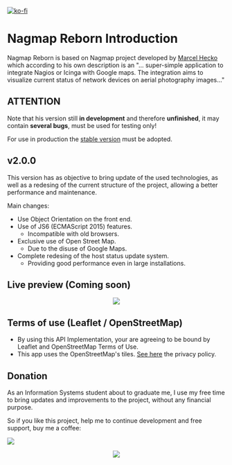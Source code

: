 [![ko-fi](https://www.ko-fi.com/img/githubbutton_sm.svg)](https://ko-fi.com/W7W61SUW3)
# Nagmap Reborn Introduction
Nagmap Reborn is based on Nagmap project developed by [Marcel Hecko](https://github.com/hecko) which according to his own description is an "... super-simple application to integrate Nagios or Icinga with Google maps. The integration aims to visualize current status of network devices on aerial photography images..."

## ATTENTION
Note that his version still **in development** and therefore **unfinished**, it may contain **several bugs**, must be used for testing only!

For use in production the [stable version](https://github.com/jocafamaka/nagmapReborn/releases/tag/v1.6.4) must be adopted.

## v2.0.0
This version has as objective to bring update of the used technologies, as well as a redesing of the current structure of the project, allowing a better performance and maintenance.

Main changes:
* Use Object Orientation on the front end.
* Use of JS6 (ECMAScript 2015) features.
  * Incompatible with old browsers.
* Exclusive use of Open Street Map.
  * Due to the disuse of Google Maps.
* Complete redesing of the host status update system.
  * Providing good performance even in large installations.

## Live preview (Coming soon)
<p align="center"> 
  <kbd>
    <img src="https://i.imgur.com/4igZSkB.gif">
  </kbd>
</p>

## Terms of use (Leaflet / OpenStreetMap)
* By using this API Implementation, your are agreeing to be bound by Leaflet and OpenStreetMap Terms of Use.
* This app uses the OpenStreetMap's tiles. [See here](https://wiki.osmfoundation.org/wiki/Privacy_Policy) the privacy policy.

## Donation
As an Information Systems student about to graduate me, I use my free time to bring updates and improvements to the project, without any financial purpose.

So if you like this project, help me to continue development and free support, buy me a coffee:

[![](https://www.paypalobjects.com/en_US/i/btn/btn_donateCC_LG.gif)](https://www.paypal.com/cgi-bin/webscr?cmd=_donations&business=G6E995UWUM2J6&item_name=Buy+me+a+coffee&currency_code=BRL&source=url)

<p align="center"> 
    <img src="https://media.giphy.com/media/UqTEN18TcQniWLWQBM/giphy.gif">
</p>
